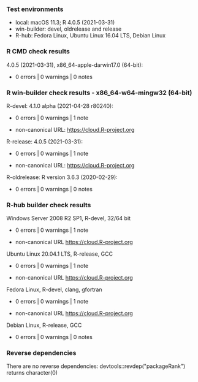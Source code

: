 ### Test environments

* local: macOS 11.3; R 4.0.5 (2021-03-31)
* win-builder: devel, oldrelease and release
* R-hub: Fedora Linux, Ubuntu Linux 16.04 LTS, Debian Linux


### R CMD check results

4.0.5 (2021-03-31), x86_64-apple-darwin17.0 (64-bit):
* 0 errors | 0 warnings | 0 notes


### R win-builder check results - x86_64-w64-mingw32 (64-bit)

R-devel: 4.1.0 alpha (2021-04-28 r80240):
* 0 errors | 0 warnings | 1 note
- non-canonical URL: https://cloud.R-project.org

R-release: 4.0.5 (2021-03-31):
* 0 errors | 0 warnings | 1 note
- non-canonical URL: https://cloud.R-project.org

R-oldrelease: R version 3.6.3 (2020-02-29):
* 0 errors | 0 warnings | 0 notes


### R-hub builder check results

Windows Server 2008 R2 SP1, R-devel, 32/64 bit
* 0 errors | 0 warnings | 1 note
- non-canonical URL https://cloud.R-project.org

Ubuntu Linux 20.04.1 LTS, R-release, GCC
* 0 errors | 0 warnings | 1 note
- non-canonical URL https://cloud.R-project.org

Fedora Linux, R-devel, clang, gfortran
* 0 errors | 0 warnings | 1 note
- non-canonical URL https://cloud.R-project.org

Debian Linux, R-release, GCC
* 0 errors | 0 warnings | 0 notes


### Reverse dependencies

There are no reverse dependencies:
  devtools::revdep("packageRank") returns character(0)
